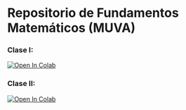 # Repositorio de Fundamentos Matemáticos (MUVA)

### Clase I: <a href="https://colab.research.google.com/github/rollervan/FunMat/blob/main/Codes/Clase%20I.ipynb">
  <img src="https://colab.research.google.com/assets/colab-badge.svg" alt="Open In Colab"/>
</a>

### Clase II: <a href="https://colab.research.google.com/github/rollervan/FunMat/blob/main/Codes/Clase%20I.ipynb">
  <img src="https://colab.research.google.com/assets/colab-badge.svg" alt="Open In Colab"/>
</a>

